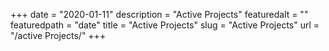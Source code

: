 +++
date = "2020-01-11"
description = "Active Projects"
featuredalt = ""
featuredpath = "date"
title = "Active Projects"
slug = "Active Projects"
url = "/active Projects/"
+++